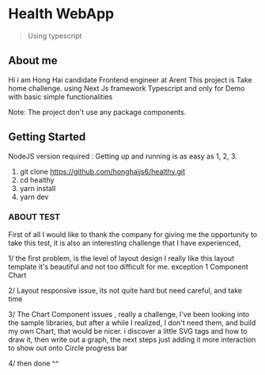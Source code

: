 # Health WebApp

> Using typescript

## About me

Hi i am Hong Hai candidate Frontend engineer at Arent
This project is Take home challenge. using Next Js framework Typescript and only for Demo
with basic simple functionalities

Note: The project don't use any package components.

## Getting Started
NodeJS version required : 
Getting up and running is as easy as 1, 2, 3.

1. git clone https://github.com/honghaijs6/healthy.git
2. cd healthy
3. yarn install
4. yarn dev

### ABOUT TEST ###
First of all I would like to thank the company for giving me the opportunity to take this test, it is also an interesting challenge that I have experienced,

1/ the first problem, is the level of layout design I really like this layout template it's beautiful and not too difficult for me. exception 1 Component Chart

2/ Layout responsive issue, its not quite hard but need careful, and take time
 
3/ The Chart Component issues , really a challenge, I've been looking into the sample libraries, but after a while I realized, I don't need them, and build my own Chart, that would be nicer. i discover a little SVG tags and how to draw it, then write out a graph, the next steps just adding it more interaction to show out onto Circle progress bar

4/ then done ^^ 
